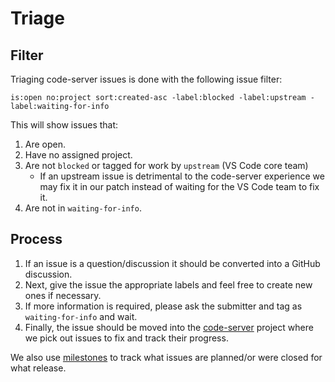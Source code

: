 # Triage

## Filter

Triaging code-server issues is done with the following issue filter:

```
is:open no:project sort:created-asc -label:blocked -label:upstream -label:waiting-for-info
```

This will show issues that:

1. Are open.
2. Have no assigned project.
3. Are not `blocked` or tagged for work by `upstream` (VS Code core team)
   - If an upstream issue is detrimental to the code-server experience we may fix it in
     our patch instead of waiting for the VS Code team to fix it.
4. Are not in `waiting-for-info`.

## Process

1. If an issue is a question/discussion it should be converted into a GitHub discussion.
2. Next, give the issue the appropriate labels and feel free to create new ones if
   necessary.
3. If more information is required, please ask the submitter and tag as
   `waiting-for-info` and wait.
4. Finally, the issue should be moved into the
   [code-server](https://github.com/cdr/code-server/projects/1) project where we pick
   out issues to fix and track their progress.

We also use [milestones](https://github.com/cdr/code-server/milestones) to track what
issues are planned/or were closed for what release.
